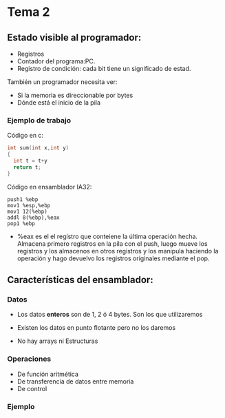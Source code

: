# Tema 2

## Estado visible al programador:

* Registros
* Contador del programa:PC.
* Registro de condición: cada bit tiene un significado de estad.

También un programador necesita ver:
* Si la memoria es direccionable por bytes
* Dónde está el inicio de la pila


### Ejemplo de trabajo

Código en c:

``` c++
int sum(int x,int y)
{
  int t = t+y
  return t;
}
```

Código en ensamblador IA32:

```
push1 %ebp
mov1 %esp,%ebp
mov1 12(%ebp)
addl 8(%ebp),%eax
pop1 %ebp
```
* %eax es el el regístro que conteiene la última operación hecha.
Almacena primero registros en la pila con el push, luego mueve los registros y los almacenos en otros registros y los manipula haciendo la operación y hago devuelvo los registros originales mediante el pop.


## Características del ensamblador:

### Datos
* Los datos __enteros__ son de 1, 2 ó 4 bytes. Son los que utilizaremos

* Existen los datos en punto flotante pero no los daremos
* No hay arrays ni Estructuras

### Operaciones

* De función aritmética
* De transferencia de datos entre memoria
* De control

### Ejemplo

